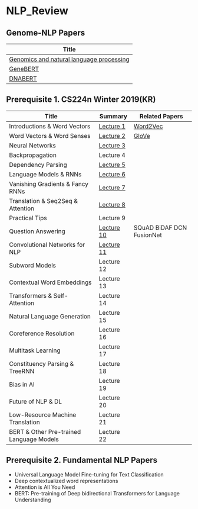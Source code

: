 # NLP_Review

## Genome-NLP Papers
|Title|
|---|
|[Genomics and natural language processing](https://www.nature.com/articles/nrg861)|
|[GeneBERT](https://github.com/ZovcIfzm/GeneBERT)|
|[DNABERT](https://github.com/jerryji1993/DNABERT)|

## Prerequisite 1. CS224n Winter 2019(KR)
|Title|Summary|Related Papers|
|------|---|---|
|Introductions & Word Vectors|[Lecture 1](https://github.com/hahajjjun/NLP_Review/blob/main/Lecture%20Notes/Lecture%201/Lecture%201.md)|[Word2Vec](https://arxiv.org/abs/1301.3781)|
|Word Vectors & Word Senses|[Lecture 2](https://github.com/hahajjjun/NLP_Review/blob/main/Lecture%20Notes/Lecture%202/Lecture%202.md)|[GloVe](https://aclanthology.org/D14-1162.pdf)|
|Neural Networks|[Lecture 3](https://github.com/hahajjjun/NLP_Review/blob/main/Lecture%20Notes/Lecture%203/Lecture%203.md)||
|Backpropagation|Lecture 4||
|Dependency Parsing|[Lecture 5](https://github.com/hahajjjun/NLP_Review/blob/main/Lecture%20Notes/Lecture%205/Lecture%205.md)||
|Language Models & RNNs|[Lecture 6](https://github.com/hahajjjun/NLP_Review/blob/main/Lecture%20Notes/Lecture%206/Lecture%206.md)||
|Vanishing Gradients & Fancy RNNs|[Lecture 7](https://github.com/hahajjjun/NLP_Review/blob/main/Lecture%20Notes/Lecture%207/Lecture%207.md)||
|Translation & Seq2Seq & Attention|[Lecture 8](https://github.com/hahajjjun/NLP_Review/blob/main/Lecture%20Notes/Lecture%208/Lecture%208.md)||
|Practical Tips|Lecture 9||
|Question Answering |[Lecture 10](https://github.com/hahajjjun/NLP_Review/blob/main/Lecture%20Notes/Lecture%2010/Lecture%2010.md)|SQuAD BiDAF DCN FusionNet|
|Convolutional Networks for NLP|[Lecture 11](https://github.com/hahajjjun/NLP_Review/blob/main/Lecture%20Notes/Lecture%2011/Lecture%2011.md)||
|Subword Models|Lecture 12||
|Contextual Word Embeddings|Lecture 13||
|Transformers & Self-Attention|Lecture 14||
|Natural Language Generation|Lecture 15||
|Coreference Resolution|Lecture 16||
|Multitask Learning|Lecture 17||
|Constituency Parsing & TreeRNN|Lecture 18||
|Bias in AI|Lecture 19||
|Future of NLP & DL|Lecture 20||
|Low-Resource Machine Translation|Lecture 21||
|BERT & Other Pre-trained Language Models|Lecture 22||

## Prerequisite 2. Fundamental NLP Papers
- Universal Language Model Fine-tuning for Text Classification
- Deep contextualized word representations
- Attention is All You Need
- BERT: Pre-training of Deep bidirectional Transformers for Language Understanding
